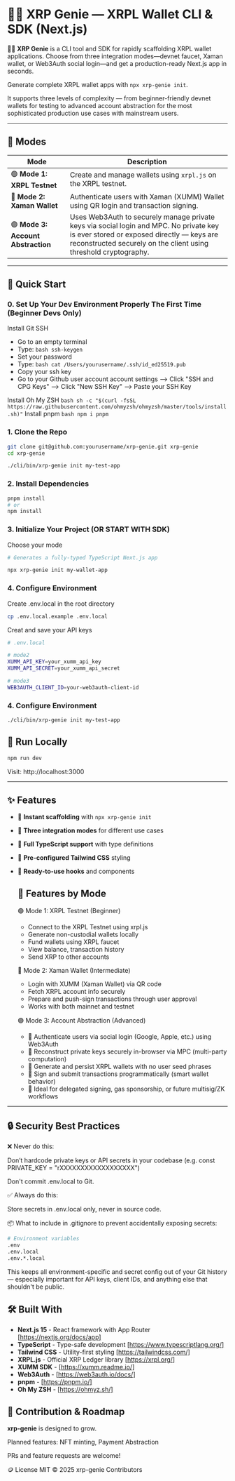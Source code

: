 # 🧞‍♂️ XRP Genie — XRPL Wallet CLI & SDK (Next.js)

🧞‍♂️ **XRP Genie** is a CLI tool and SDK for rapidly scaffolding XRPL wallet applications. Choose
  from three integration modes—devnet faucet, Xaman wallet, or Web3Auth social login—and get a
  production-ready Next.js app in seconds.

Generate complete XRPL wallet apps with `npx xrp-genie init`.

It supports three levels of complexity — from beginner-friendly devnet wallets for testing to advanced account abstraction for the most sophisticated production use cases with mainstream users.

---

## 🧠 Modes

| Mode | Description |
|------|-------------|
| 🟢 **Mode 1: XRPL Testnet** | Create and manage wallets using `xrpl.js` on the XRPL testnet. |
| 🔵 **Mode 2: Xaman Wallet** | Authenticate users with Xaman (XUMM) Wallet using QR login and transaction signing. |
| 🟣 **Mode 3: Account Abstraction** | Uses Web3Auth to securely manage private keys via social login and MPC. No private key is ever stored or exposed directly — keys are reconstructed securely on the client using threshold cryptography. |

---

## 🚀 Quick Start

### 0. Set Up Your Dev Environment Properly The First Time (Beginner Devs Only)
Install Git SSH
- Go to an empty terminal
- Type: ```bash ssh-keygen```
- Set your password
- Type: ```bash cat /Users/yourusername/.ssh/id_ed25519.pub```
- Copy your ssh key
- Go to your Github user account account settings --> Click "SSH and CPG Keys" --> Click "New SSH Key" --> Paste your SSH Key

Install Oh My ZSH ```bash sh -c "$(curl -fsSL https://raw.githubusercontent.com/ohmyzsh/ohmyzsh/master/tools/install.sh)"```
Install pnpm ```bash npm i pnpm```

### 1. Clone the Repo

```bash
git clone git@github.com:yourusername/xrp-genie.git xrp-genie
cd xrp-genie

./cli/bin/xrp-genie init my-test-app
```

### 2. Install Dependencies

```bash
pnpm install
# or
npm install
```

### 3. Initialize Your Project (OR START WITH SDK)
Choose your mode
```bash
# Generates a fully-typed TypeScript Next.js app

npx xrp-genie init my-wallet-app
```

### 4. Configure Environment
Create .env.local in the root directory

```bash
cp .env.local.example .env.local
```

Creat and save your API keys
```bash
# .env.local

# mode2
XUMM_API_KEY=your_xumm_api_key
XUMM_API_SECRET=your_xumm_api_secret

# mode3
WEB3AUTH_CLIENT_ID=your-web3auth-client-id
```

### 4. Configure Environment
```bash
./cli/bin/xrp-genie init my-test-app
```

## 🧪 Run Locally

```bash
npm run dev
```
Visit: http://localhost:3000

---
## ✨ Features
- 🚀 **Instant scaffolding** with `npx xrp-genie init`
- 📱 **Three integration modes** for different use cases
- 🔷 **Full TypeScript support** with type definitions
- 🎨 **Pre-configured Tailwind CSS** styling
- 🧪 **Ready-to-use hooks** and components

  ## 🔧 Features by Mode
  🟢 Mode 1: XRPL Testnet (Beginner)
  - Connect to the XRPL Testnet using xrpl.js
  - Generate non-custodial wallets locally
  - Fund wallets using XRPL faucet
  - View balance, transaction history
  - Send XRP to other accounts

  🔵 Mode 2: Xaman Wallet (Intermediate)
  - Login with XUMM (Xaman Wallet) via QR code
  - Fetch XRPL account info securely
  - Prepare and push-sign transactions through user approval
  - Works with both mainnet and testnet

  🟣 Mode 3: Account Abstraction (Advanced)
  - 🔐 Authenticate users via social login (Google, Apple, etc.) using Web3Auth
  - 🧠 Reconstruct private keys securely in-browser via MPC (multi-party computation)
  - 🪪 Generate and persist XRPL wallets with no user seed phrases
  - 🧾 Sign and submit transactions programmatically (smart wallet behavior)
  - 🧱 Ideal for delegated signing, gas sponsorship, or future multisig/ZK workflows

---

## 🔒 Security Best Practices
❌ Never do this:

Don’t hardcode private keys or API secrets in your codebase
(e.g. const PRIVATE_KEY = "rXXXXXXXXXXXXXXXXXX")

Don't commit .env.local to Git.

✅ Always do this:

Store secrets in .env.local only, never in source code.


📦 What to include in .gitignore to prevent accidentally exposing secrets:

```bash
# Environment variables
.env
.env.local
.env.*.local
```
This keeps all environment-specific and secret config out of your Git history — especially important for API keys, client IDs, and anything else that shouldn't be public.

## 🛠️ Built With
- **Next.js 15** - React framework with App Router [https://nextjs.org/docs/app]
- **TypeScript** - Type-safe development [https://www.typescriptlang.org/]
- **Tailwind CSS** - Utility-first styling [https://tailwindcss.com/]
- **XRPL.js** - Official XRP Ledger library [https://xrpl.org/]
- **XUMM SDK** - [https://xumm.readme.io/]
- **Web3Auth** - [https://web3auth.io/docs/]
- **pnpm** - [https://pnpm.io/]
- **Oh My ZSH** - [https://ohmyz.sh/]

## 🧞 Contribution & Roadmap
**xrp-genie** is designed to grow. 

Planned features: NFT minting, Payment Abstraction

PRs and feature requests are welcome!

🪙 License
MIT © 2025 xrp-genie Contributors
